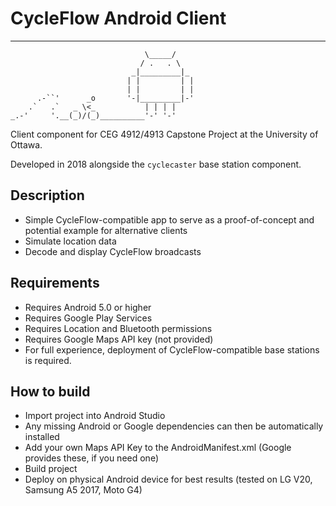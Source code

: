 # CycleFlow Android Client
***
```
                              \_____/
                             / .   . \
                           _|_________|_
                          | |         | |
                          | |         | |
      .-``'      _o       '-|_________|-'
    .`   .`   _ \<_           | | | | 
_.-'     '.__(_)/(_)__________'-' '-'
```

Client component for CEG 4912/4913 Capstone Project at the University of Ottawa.

Developed in 2018 alongside the `cyclecaster` base station component.

## Description
* Simple CycleFlow-compatible app to serve as a proof-of-concept and potential example for alternative clients
* Simulate location data
* Decode and display CycleFlow broadcasts

## Requirements
* Requires Android 5.0 or higher
* Requires Google Play Services
* Requires Location and Bluetooth permissions
* Requires Google Maps API key (not provided)
* For full experience, deployment of CycleFlow-compatible base stations is required.  

## How to build
* Import project into Android Studio
* Any missing Android or Google dependencies can then be automatically installed
* Add your own Maps API Key to the AndroidManifest.xml (Google provides these, if you need one)
* Build project
* Deploy on physical Android device for best results (tested on LG V20, Samsung A5 2017, Moto G4)
